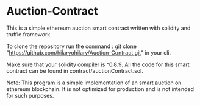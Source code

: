 # Auction-Contract
This is a simple ethereum auction smart contract written with solidity and truffle framework

To clone the repository run the command : git clone "https://github.com/hilaryohilary/Auction-Contract.git" in your cli.

Make sure that your solidity compiler is ^0.8.9.
All the code for this smart contract can be found in contract/auctionContract.sol.

Note: This program is a simple implementation of an smart auction on ethereum blockchain.
It is not optimized for production and is not intended for such purposes. 

